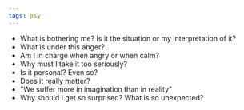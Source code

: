```yaml
---
tags: psy 
---
```



- What is bothering me? Is it the situation or my interpretation of it? 
- What is under this anger? 
- Am I in charge when angry or when calm? 
- Why must I take it too seriously?
- Is it personal? Even so? 
- Does it really matter?
- "We suffer more in imagination than in reality" 
- Why should I get so surprised? What is so unexpected? 
